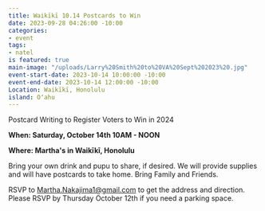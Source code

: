 ```yaml
---
title: Waikīkī 10.14 Postcards to Win
date: 2023-09-28 04:26:00 -10:00
categories:
- event
tags:
- natel
is featured: true
main-image: "/uploads/Larry%20Smith%20to%20VA%20Sept%202023%20.jpg"
event-start-date: 2023-10-14 10:00:00 -10:00
event-end-date: 2023-10-14 12:00:00 -10:00
Location: Waikīkī, Honolulu
island: Oʻahu
---
```


Postcard Writing to Register Voters to Win in 2024

**When: Saturday, October 14th 10AM - NOON** 

**Where: Martha's in Waikīkī, Honolulu**

Bring your own drink and pupu to share, if desired. We will provide supplies and will have postcards to take home.  Bring Family and Friends.

RSVP to Martha.Nakajima1@gmail.com to get the address and direction.  Please RSVP by Thursday October 12th if you need a parking space.
